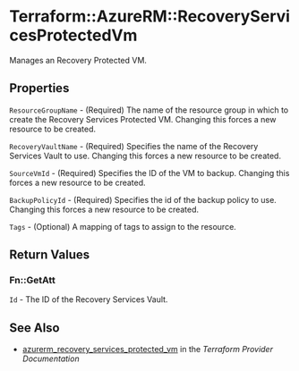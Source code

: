 # Terraform::AzureRM::RecoveryServicesProtectedVm

Manages an Recovery Protected VM.

## Properties

`ResourceGroupName` - (Required) The name of the resource group in which to create the Recovery Services Protected VM. Changing this forces a new resource to be created.

`RecoveryVaultName` - (Required) Specifies the name of the Recovery Services Vault to use. Changing this forces a new resource to be created.

`SourceVmId` - (Required) Specifies the ID of the VM to backup. Changing this forces a new resource to be created.

`BackupPolicyId` - (Required) Specifies the id of the backup policy to use. Changing this forces a new resource to be created.

`Tags` - (Optional) A mapping of tags to assign to the resource.


## Return Values

### Fn::GetAtt

`Id` - The ID of the Recovery Services Vault.

## See Also

* [azurerm_recovery_services_protected_vm](https://www.terraform.io/docs/providers/azurerm/r/recovery_services_protected_vm.html) in the _Terraform Provider Documentation_